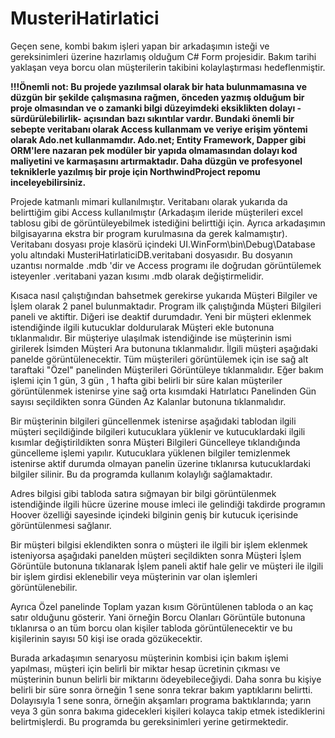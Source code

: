 # MusteriHatirlatici

Geçen sene, kombi bakım işleri yapan bir arkadaşımın isteği ve gereksinimleri üzerine hazırlamış olduğum C# Form projesidir. Bakım tarihi yaklaşan veya borcu olan müşterilerin takibini kolaylaştırması hedeflenmiştir.

**!!!Önemli not: Bu projede yazılımsal olarak bir hata bulunmamasına ve düzgün bir şekilde çalışmasına rağmen, önceden yazmış olduğum bir proje olmasından ve o zamanki bilgi düzeyimdeki eksiklikten dolayı -sürdürülebilirlik- açısından bazı sıkıntılar vardır. Bundaki önemli bir sebepte veritabanı olarak Access kullanmam ve veriye erişim yöntemi olarak Ado.net kullanmamdır. Ado.net; Entity Framework, Dapper gibi ORM'lere nazaran pek modüler bir yapıda olmamasından dolayı kod maliyetini ve karmaşasını artırmaktadır. Daha düzgün ve profesyonel tekniklerle yazılmış bir proje için NorthwindProject repomu inceleyebilirsiniz.**

Projede katmanlı mimari kullanılmıştır. Veritabanı olarak yukarıda da belirttiğim gibi Access kullanılmıştır (Arkadaşım ileride müşterileri excel tablosu gibi de görüntüleyebilmek istediğini belirttiği için. Ayrıca arkadaşımın bilgisayarına ekstra bir program kurulmasına da gerek kalmamıştır). Veritabanı dosyası proje klasörü içindeki UI.WinForm\bin\Debug\Database yolu altındaki MusteriHatirlaticiDB.veritabani dosyasıdır. Bu dosyanın uzantısı normalde .mdb 'dir ve Access programı ile doğrudan görüntülemek isteyenler .veritabani yazan kısımı .mdb olarak değiştirmelidir.

Kısaca nasıl çalıştığından bahsetmek gerekirse yukarıda Müşteri Bilgiler ve İşlem olarak 2 panel bulunmaktadır. Program ilk çalıştığında Müşteri Bilgileri paneli ve aktiftir. Diğeri ise deaktif durumdadır. Yeni bir müşteri eklenmek istendiğinde ilgili kutucuklar doldurularak Müşteri ekle butonuna tıklanmalıdır. Bir müşteriye ulaşılmak istendiğinde ise müşterinin ismi girilerek İsimden Müşteri Ara butonuna tıklanmalıdır. İlgili müşteri aşağıdaki panelde görüntülenecektir. Tüm müşterileri görüntülemek için ise sağ alt taraftaki "Özel" panelinden Müşterileri Görüntüleye tıklanmalıdır. Eğer bakım işlemi için 1 gün, 3 gün , 1 hafta gibi belirli bir süre kalan müşteriler görüntülenmek istenirse yine sağ orta kısımdaki Hatırlatıcı Panelinden Gün sayısı seçildikten sonra Günden Az Kalanlar butonuna tıklanmalıdır.

Bir müşterinin bilgileri güncellenmek istenirse aşağıdaki tablodan ilgili müşteri seçildiğinde bilgileri kutucuklara yüklenir ve kutucuklardaki ilgili kısımlar değiştirildikten sonra Müşteri Bilgileri Güncelleye tıklandığında güncelleme işlemi yapılır. Kutucuklara yüklenen bilgiler temizlenmek istenirse aktif durumda olmayan panelin üzerine tıklanırsa kutucuklardaki bilgiler silinir. Bu da programda kullanım kolaylığı sağlamaktadır.

Adres bilgisi gibi tabloda satıra sığmayan bir bilgi görüntülenmek istendiğinde ilgili hücre üzerine mouse imleci ile gelindiği takdirde programın Hoover özelliği sayesinde içindeki bilginin geniş bir kutucuk içerisinde görüntülenmesi sağlanır.

Bir müşteri bilgisi eklendikten sonra o müşteri ile ilgili bir işlem eklenmek isteniyorsa aşağıdaki panelden müşteri seçildikten sonra Müşteri İşlem Görüntüle butonuna tıklanarak İşlem paneli aktif hale gelir ve müşteri ile ilgili bir işlem girdisi eklenebilir veya müşterinin var olan işlemleri görüntülenebilir.

Ayrıca Özel panelinde Toplam yazan kısım Görüntülenen tabloda o an kaç satır olduğunu gösterir. Yani örneğin Borcu Olanları Görüntüle butonuna tıklanırsa o an tüm borcu olan kişiler tabloda görüntülenecektir ve bu kişilerinin sayısı 50 kişi ise orada gözükecektir.

Burada arkadaşımın senaryosu müşterinin kombisi için bakım işlemi yapılması, müşteri için belirli bir miktar hesap ücretinin çıkması ve müşterinin bunun belirli bir miktarını ödeyebileceğiydi. Daha sonra bu kişiye belirli bir süre sonra örneğin 1 sene sonra tekrar bakım yaptıklarını belirtti. Dolayısıyla 1 sene sonra, örneğin akşamları programa baktıklarında; yarın veya 3 gün sonra bakıma gidecekleri kişileri kolayca takip etmek istediklerini belirtmişlerdi. Bu programda bu gereksinimleri yerine getirmektedir.
